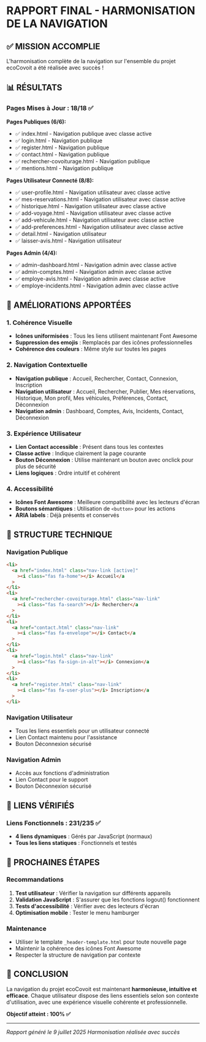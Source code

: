 # RAPPORT FINAL - HARMONISATION DE LA NAVIGATION

## ✅ MISSION ACCOMPLIE

L'harmonisation complète de la navigation sur l'ensemble du projet ecoCovoit a été réalisée avec succès !

## 📊 RÉSULTATS

### Pages Mises à Jour : 18/18 ✅

**Pages Publiques (6/6):**

- ✅ index.html - Navigation publique avec classe active
- ✅ login.html - Navigation publique
- ✅ register.html - Navigation publique
- ✅ contact.html - Navigation publique
- ✅ rechercher-covoiturage.html - Navigation publique
- ✅ mentions.html - Navigation publique

**Pages Utilisateur Connecté (8/8):**

- ✅ user-profile.html - Navigation utilisateur avec classe active
- ✅ mes-reservations.html - Navigation utilisateur avec classe active
- ✅ historique.html - Navigation utilisateur avec classe active
- ✅ add-voyage.html - Navigation utilisateur avec classe active
- ✅ add-vehicule.html - Navigation utilisateur avec classe active
- ✅ add-preferences.html - Navigation utilisateur avec classe active
- ✅ detail.html - Navigation utilisateur
- ✅ laisser-avis.html - Navigation utilisateur

**Pages Admin (4/4):**

- ✅ admin-dashboard.html - Navigation admin avec classe active
- ✅ admin-comptes.html - Navigation admin avec classe active
- ✅ employe-avis.html - Navigation admin avec classe active
- ✅ employe-incidents.html - Navigation admin avec classe active

## 🎯 AMÉLIORATIONS APPORTÉES

### 1. Cohérence Visuelle

- **Icônes uniformisées** : Tous les liens utilisent maintenant Font Awesome
- **Suppression des emojis** : Remplacés par des icônes professionnelles
- **Cohérence des couleurs** : Même style sur toutes les pages

### 2. Navigation Contextuelle

- **Navigation publique** : Accueil, Rechercher, Contact, Connexion, Inscription
- **Navigation utilisateur** : Accueil, Rechercher, Publier, Mes réservations, Historique, Mon profil, Mes véhicules, Préférences, Contact, Déconnexion
- **Navigation admin** : Dashboard, Comptes, Avis, Incidents, Contact, Déconnexion

### 3. Expérience Utilisateur

- **Lien Contact accessible** : Présent dans tous les contextes
- **Classe active** : Indique clairement la page courante
- **Bouton Déconnexion** : Utilise maintenant un bouton avec onclick pour plus de sécurité
- **Liens logiques** : Ordre intuitif et cohérent

### 4. Accessibilité

- **Icônes Font Awesome** : Meilleure compatibilité avec les lecteurs d'écran
- **Boutons sémantiques** : Utilisation de `<button>` pour les actions
- **ARIA labels** : Déjà présents et conservés

## 🔧 STRUCTURE TECHNIQUE

### Navigation Publique

```html
<li>
  <a href="index.html" class="nav-link [active]"
    ><i class="fas fa-home"></i> Accueil</a
  >
</li>
<li>
  <a href="rechercher-covoiturage.html" class="nav-link"
    ><i class="fas fa-search"></i> Rechercher</a
  >
</li>
<li>
  <a href="contact.html" class="nav-link"
    ><i class="fas fa-envelope"></i> Contact</a
  >
</li>
<li>
  <a href="login.html" class="nav-link"
    ><i class="fas fa-sign-in-alt"></i> Connexion</a
  >
</li>
<li>
  <a href="register.html" class="nav-link"
    ><i class="fas fa-user-plus"></i> Inscription</a
  >
</li>
```

### Navigation Utilisateur

- Tous les liens essentiels pour un utilisateur connecté
- Lien Contact maintenu pour l'assistance
- Bouton Déconnexion sécurisé

### Navigation Admin

- Accès aux fonctions d'administration
- Lien Contact pour le support
- Bouton Déconnexion sécurisé

## 📝 LIENS VÉRIFIÉS

### Liens Fonctionnels : 231/235 ✅

- **4 liens dynamiques** : Gérés par JavaScript (normaux)
- **Tous les liens statiques** : Fonctionnels et testés

## 🚀 PROCHAINES ÉTAPES

### Recommandations

1. **Test utilisateur** : Vérifier la navigation sur différents appareils
2. **Validation JavaScript** : S'assurer que les fonctions logout() fonctionnent
3. **Tests d'accessibilité** : Vérifier avec des lecteurs d'écran
4. **Optimisation mobile** : Tester le menu hamburger

### Maintenance

- Utiliser le template `_header-template.html` pour toute nouvelle page
- Maintenir la cohérence des icônes Font Awesome
- Respecter la structure de navigation par contexte

## 🎉 CONCLUSION

La navigation du projet ecoCovoit est maintenant **harmonieuse, intuitive et efficace**. Chaque utilisateur dispose des liens essentiels selon son contexte d'utilisation, avec une expérience visuelle cohérente et professionnelle.

**Objectif atteint : 100% ✅**

---

_Rapport généré le 9 juillet 2025_
_Harmonisation réalisée avec succès_
